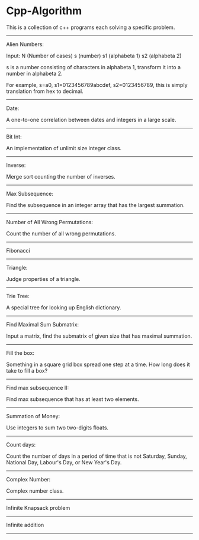 # Cpp-Algorithm
This is a collection of c++ programs each solving a specific problem.

--------------------------------------------------------------------------------
Alien Numbers:

Input:
N (Number of cases)
s (number) s1 (alphabeta 1) s2 (alphabeta 2)

s is a number consisting of characters in alphabeta 1,
transform it into a number in alphabeta 2.

For example, s=a0, s1=0123456789abcdef, s2=0123456789,
this is simply translation from hex to decimal.

--------------------------------------------------------------------------------
Date:

A one-to-one correlation between dates and integers in a large scale.

--------------------------------------------------------------------------------
Bit Int:

An implementation of unlimit size integer class.

--------------------------------------------------------------------------------
Inverse:

Merge sort counting the number of inverses.

--------------------------------------------------------------------------------
Max Subsequence:

Find the subsequence in an integer array that has the largest summation.

--------------------------------------------------------------------------------
Number of All Wrong Permutations:

Count the number of all wrong permutations.

--------------------------------------------------------------------------------
Fibonacci

--------------------------------------------------------------------------------
Triangle:

Judge properties of a triangle.

--------------------------------------------------------------------------------
Trie Tree:

A special tree for looking up English dictionary.

--------------------------------------------------------------------------------
Find Maximal Sum Submatrix:

Input a matrix, find the submatrix of given size that has maximal summation.

--------------------------------------------------------------------------------
Fill the box:

Something in a square grid box spread one step at a time.
How long does it take to fill a box?

--------------------------------------------------------------------------------
Find max subsequence II:

Find max subsequence that has at least two elements.

--------------------------------------------------------------------------------
Summation of Money:

Use integers to sum two two-digits floats.

--------------------------------------------------------------------------------
Count days:

Count the number of days in a period of time that is not Saturday, Sunday,
National Day, Labour's Day, or New Year's Day.

--------------------------------------------------------------------------------
Complex Number:

Complex number class.

--------------------------------------------------------------------------------
Infinite Knapsack problem

--------------------------------------------------------------------------------
Infinite addition

--------------------------------------------------------------------------------
